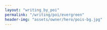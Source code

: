 ```yaml
---
layout: "writing_by_poi"
permalink: "/writing/poi/evergreen"
header-img: "assets/owner/hero/pois-bg.jpg"
---
```

